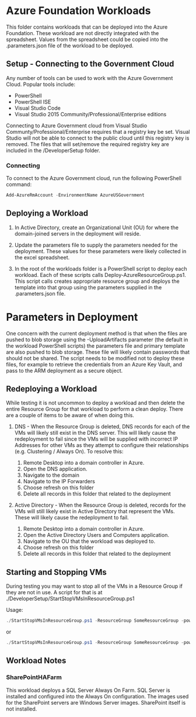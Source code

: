# Azure Foundation Workloads

This folder contains workloads that can be deployed into the Azure Foundation. These workload are not directly integrated with the spreadsheet. Values from the spreadsheet could be copied into the .parameters.json file of the workload to be deployed.

## Setup - Connecting to the Government Cloud
Any number of tools can be used to work with the Azure Government Cloud. Popular tools include:

* PowerShell
* PowerShell ISE
* Visual Studio Code
* Visual Studio 2015 Community/Professional/Enterprise editions

Connecting to Azure Government cloud from Visual Studio Communty/Professional/Enterprise requires that a registry key be set. Visual Studio will not be able to connect to the public cloud until this registry key is removed. The files that will set/remove the required registry key are included in the /DeveloperSetup folder.

### Connecting
To connect to the Azure Government cloud, run the following PowerShell command:

```Powershell
Add-AzureRmAccount -EnvironmentName AzureUSGovernment
```

## Deploying a Workload

1. In Active Directory, create an Organizational Unit (OU) for where the domain-joined servers in the deployment will reside.
1. Update the parameters file to supply the parameters needed for the deployment. These values for these parameters were likely collected in the excel spreadsheet.

2. In the root of the workloads folder is a PowerShell script to deploy each workload. Each of these scripts calls Deploy-AzureResourceGroup.ps1.
This script calls creates appropriate resource group and deploys the template into that group using the parameters supplied in the .parameters.json file.

# Parameters in Deployment
One concern with the current deployment method is that when the files are pushed to blob storage using the -UploadArtifacts parameter (the default in the workload PowerShell scripts) the parameters file and primary template are also pushed to blob storage. These file will likely contain passwords that should not be shared. The script needs to be modified not to deploy these files, for example to retrieve the credentials from an Azure Key Vault, and pass to the ARM deployment as a secure object.

## Redeploying a Workload
While testing it is not uncommon to deploy a workload and then delete the entire Resource Group for that workload to perform a clean deploy. There are a couple of items to be aware of when doing this.

1. DNS - When the Resource Group is deleted, DNS records for each of the VMs will likely still exist in the DNS server. This will likely cause the redeployment to fail since the VMs will be supplied with incorrect IP Addresses for other VMs as they attempt to configure their relationships (e.g. Clustering / Always On). To resolve this:
    1. Remote Desktop into a domain controller in Azure.
    2. Open the DNS application.
    3. Navigate to the domain 
    4. Navigate to the IP Forwarders
    5. Choose refresh on this folder
    6. Delete all records in this folder that related to the deployment

2. Active Directory - When the Resource Group is deleted, records for the VMs will still likely exist in Active Directory that represent the VMs. These will likely cause the redeployment to fail.

    1. Remote Desktop into a domain controller in Azure.
    2. Open the Active Directory Users and Computers application.
    3. Navigate to the OU that the workload was deployed to. 
    5. Choose refresh on this folder
    6. Delete all records in this folder that related to the deployment

## Starting and Stopping VMs
During testing you may want to stop all of the VMs in a Resource Group if they are not in use. A script for that is at ./DeveloperSetup/StartStopVMsInResourceGroup.ps1

Usage: 

```Powershell
./StartStopVMsInResourceGroup.ps1 -ResourceGroup SomeResourceGroup -power stop
```
or

```Powershell
./StartStopVMsInResourceGroup.ps1 -ResourceGroup SomeResourceGroup -power start
```
## Workload Notes

### SharePointHAFarm
This workload deploys a SQL Server Always On Farm. SQL Server is installed and configured into the Always On configuration. The images used for the SharePoint servers are Windows Server images. SharePoint itself is not installed. 



